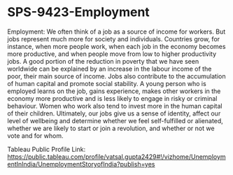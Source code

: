 # SPS-9423-Employment
Employment:
We often think of a job as a source of income for workers. But jobs represent much more for society and individuals. Countries grow, for instance, when more people work, when each job in the economy becomes more productive, and when people move from low to higher productivity jobs. A good portion of the reduction in poverty that we have seen worldwide can be explained by an increase in the labour income of the poor, their main source of income. Jobs also contribute to the accumulation of human capital and promote social stability. A young person who is employed learns on the job, gains experience, makes other workers in the economy more productive and is less likely to engage in risky or criminal behaviour. Women who work also tend to invest more in the human capital of their children. Ultimately, our jobs give us a sense of identity, affect our level of wellbeing and determine whether we feel self-fulfilled or alienated, whether we are likely to start or join a revolution, and whether or not we vote and for whom.


Tableau Public Profile Link:
https://public.tableau.com/profile/vatsal.gupta2429#!/vizhome/UnemploymentInIndia/UnemploymentStoryofIndia?publish=yes
